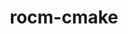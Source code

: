 ---
title: "rocm-cmake"
layout: cache
categories: [package, develop-2023-12-17]
meta: {"versions": ["5.7.1"], "compilers": ["gcc@=11.3.0", "gcc@=11.4.0"], "oss": ["ubuntu20.04", "ubuntu22.04"], "platforms": ["linux"], "targets": ["x86_64_v3"], "stacks": ["e4s", "ml-linux-x86_64-rocm", "root"], "num_specs": 2, "num_specs_by_stack": {"root": 2, "e4s": 1, "ml-linux-x86_64-rocm": 1}}
spec_details: [{"hash": "rau46b55bdwnxdqrungupqkj4kwzjz7k", "compiler": "gcc@=11.4.0", "versions": ["5.7.1"], "os": "ubuntu20.04", "platform": "linux", "target": "x86_64_v3", "variants": ["build_system=cmake", "build_type=Release", "generator=make", "~ipo"], "stacks": ["root", "e4s"], "size": "-", "tarball": "https://binaries.spack.io/releases/develop-2023-12-17/build_cache/linux-ubuntu20.04-x86_64_v3/gcc-11.4.0/rocm-cmake-5.7.1/linux-ubuntu20.04-x86_64_v3-gcc-11.4.0-rocm-cmake-5.7.1-rau46b55bdwnxdqrungupqkj4kwzjz7k.spack"}, {"hash": "oiit2776etlshjrzzfx47cvyam2rv2yl", "compiler": "gcc@=11.3.0", "versions": ["5.7.1"], "os": "ubuntu22.04", "platform": "linux", "target": "x86_64_v3", "variants": ["build_system=cmake", "build_type=Release", "generator=make", "~ipo"], "stacks": ["ml-linux-x86_64-rocm", "root"], "size": "-", "tarball": "https://binaries.spack.io/releases/develop-2023-12-17/build_cache/linux-ubuntu22.04-x86_64_v3/gcc-11.3.0/rocm-cmake-5.7.1/linux-ubuntu22.04-x86_64_v3-gcc-11.3.0-rocm-cmake-5.7.1-oiit2776etlshjrzzfx47cvyam2rv2yl.spack"}]
---